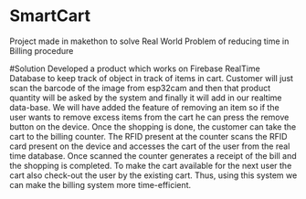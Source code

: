 # SmartCart
Project made in makethon to solve Real World Problem of reducing time in Billing procedure


#Solution
Developed a product which works on Firebase RealTime Database to keep track of object in track of items in cart.
Customer will just scan the barcode of the image from esp32cam and then that product quantity will be asked by the system
and finally it will add in our realtime data-base.
We will have added the feature of removing an item so if the user wants to remove excess items from the cart he can press the remove button on the device.
Once the shopping is done, the customer can take the cart to the billing counter. The RFID present at the counter scans the RFID card present on the device and accesses the cart of the user from the real time database.
Once scanned the counter generates a receipt of the bill and the shopping is completed.
To make the cart available for the next user the cart also check-out the user by the existing cart.
Thus, using this system we can make the billing system more time-efficient.
